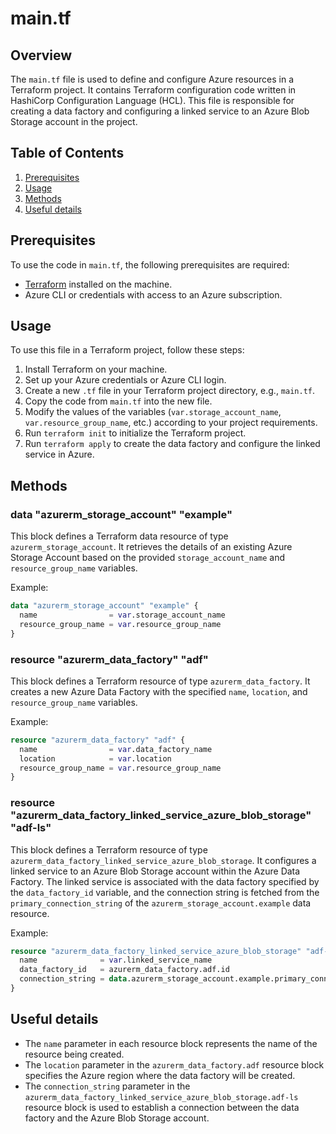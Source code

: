 # main.tf
## Overview
The `main.tf` file is used to define and configure Azure resources in a Terraform project. It contains Terraform configuration code written in HashiCorp Configuration Language (HCL). This file is responsible for creating a data factory and configuring a linked service to an Azure Blob Storage account in the project.

## Table of Contents
1. [Prerequisites](#prerequisites)
2. [Usage](#usage)
3. [Methods](#methods)
4. [Useful details](#properties)

## Prerequisites
To use the code in `main.tf`, the following prerequisites are required:
- [Terraform](https://www.terraform.io/) installed on the machine.
- Azure CLI or credentials with access to an Azure subscription.

## Usage
To use this file in a Terraform project, follow these steps:
1. Install Terraform on your machine.
2. Set up your Azure credentials or Azure CLI login.
3. Create a new `.tf` file in your Terraform project directory, e.g., `main.tf`.
4. Copy the code from `main.tf` into the new file.
5. Modify the values of the variables (`var.storage_account_name`, `var.resource_group_name`, etc.) according to your project requirements.
6. Run `terraform init` to initialize the Terraform project.
7. Run `terraform apply` to create the data factory and configure the linked service in Azure.

## Methods
### data "azurerm_storage_account" "example"
This block defines a Terraform data resource of type `azurerm_storage_account`. It retrieves the details of an existing Azure Storage Account based on the provided `storage_account_name` and `resource_group_name` variables.

Example:
```terraform
data "azurerm_storage_account" "example" {
  name                = var.storage_account_name
  resource_group_name = var.resource_group_name
}
```

### resource "azurerm_data_factory" "adf"
This block defines a Terraform resource of type `azurerm_data_factory`. It creates a new Azure Data Factory with the specified `name`, `location`, and `resource_group_name` variables.

Example:
```terraform
resource "azurerm_data_factory" "adf" {
  name                = var.data_factory_name
  location            = var.location
  resource_group_name = var.resource_group_name
}
```

### resource "azurerm_data_factory_linked_service_azure_blob_storage" "adf-ls"
This block defines a Terraform resource of type `azurerm_data_factory_linked_service_azure_blob_storage`. It configures a linked service to an Azure Blob Storage account within the Azure Data Factory. The linked service is associated with the data factory specified by the `data_factory_id` variable, and the connection string is fetched from the `primary_connection_string` of the `azurerm_storage_account.example` data resource.

Example:
```terraform
resource "azurerm_data_factory_linked_service_azure_blob_storage" "adf-ls" {
  name              = var.linked_service_name
  data_factory_id   = azurerm_data_factory.adf.id
  connection_string = data.azurerm_storage_account.example.primary_connection_string
}
```

## Useful details
- The `name` parameter in each resource block represents the name of the resource being created.
- The `location` parameter in the `azurerm_data_factory.adf` resource block specifies the Azure region where the data factory will be created.
- The `connection_string` parameter in the `azurerm_data_factory_linked_service_azure_blob_storage.adf-ls` resource block is used to establish a connection between the data factory and the Azure Blob Storage account.